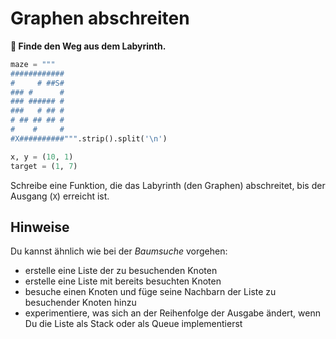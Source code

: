 
# Graphen abschreiten

**🎯 Finde den Weg aus dem Labyrinth.**

```python
maze = """
############
#     # ##S#
### #      #
### ###### #
###   # ## #
# ## ## ## #
#    #     #
#X##########""".strip().split('\n')

x, y = (10, 1)
target = (1, 7)
```

Schreibe eine Funktion, die das Labyrinth (den Graphen) abschreitet, bis der Ausgang (`X`) erreicht ist.

## Hinweise

Du kannst ähnlich wie bei der *Baumsuche* vorgehen:

* erstelle eine Liste der zu besuchenden Knoten
* erstelle eine Liste mit bereits besuchten Knoten
* besuche einen Knoten und füge seine Nachbarn der Liste zu besuchender Knoten hinzu
* experimentiere, was sich an der Reihenfolge der Ausgabe ändert, wenn Du die Liste als Stack oder als Queue implementierst
